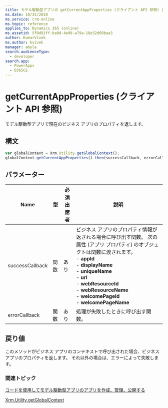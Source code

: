 ```yaml
---
title: モデル駆動型アプリの getCurrentAppProperties (クライアント API 参照) | Microsoft Docs
ms.date: 10/31/2018
ms.service: crm-online
ms.topic: reference
applies_to: Dynamics 365 (online)
ms.assetid: 5f8d91ff-ba0d-4e90-a79a-18e32d09baa3
author: KumarVivek
ms.author: kvivek
manager: amyla
search.audienceType:
  - developer
search.app:
  - PowerApps
  - D365CE
---
```

# <a name="getcurrentappproperties-client-api-reference"></a>getCurrentAppProperties (クライアント API 参照)



モデル駆動型アプリで現在のビジネス アプリのプロパティを返します。

## <a name="syntax"></a>構文

```JavaScript
var globalContext = Xrm.Utility.getGlobalContext();
globalContext.getCurrentAppProperties().then(successCallback, errorCallback);
``` 

## <a name="parameters"></a>パラメーター

|Name |型 |必須出席者 |説明 |
|---|---|---|---|
|successCallback |関数 |あり |ビジネス アプリのプロパティ情報が返される場合に呼び出す関数。 次の属性 (アプリ プロパティ) のオブジェクトは関数に渡されます。<br/>- **appId**<br/>- **displayName**<br/>- **uniqueName**<br/>- **url**<br/>- **webResourceId**<br/>- **webResourceName**<br/>- **welcomePageId**<br/>- **welcomePageName**|
|errorCallback |関数 |あり |処理が失敗したときに呼び出す関数。  |

## <a name="return-value"></a>戻り値

このメソッドがビジネス アプリのコンテキストで呼び出された場合、ビジネス アプリのプロパティを返します。 それ以外の場合は、エラーによって失敗します。

### <a name="related-topics"></a>関連トピック

[コードを使用してモデル駆動型アプリのアプリを作成、管理、公開する](../../../../create-manage-model-driven-apps-using-code.md)

[Xrm.Utility.getGlobalContext](../getGlobalContext.md) 



